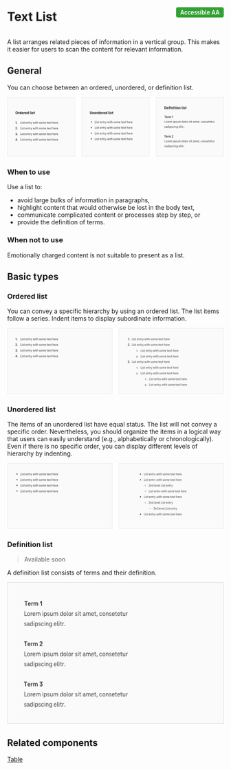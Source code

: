 <div style="display: inline-flex; align-items: center; justify-content: space-between; width: 100%;">
    <h1>Text List</h1>
    <img src="assets/aa.png" alt="Accessible AA" />
</div>

A list arranges related pieces of information in a vertical group. This makes it easier for users to scan the content for relevant information.

## General

You can choose between an ordered, unordered, or definition list.

![Image Name](./img/text-list_general.png)

### When to use

Use a list to:

- avoid large bulks of information in paragraphs,
- highlight content that would otherwise be lost in the body text,
- communicate complicated content or processes step by step, or
- provide the definition of terms.

### When not to use

Emotionally charged content is not suitable to present as a list.

## Basic types

### Ordered list

You can convey a specific hierarchy by using an ordered list. The list items follow a series. Indent items to display subordinate information.

![Image Name](./img/ordered_list.png)

### Unordered list

The items of an unordered list have equal status. The list will not convey a specific order. Nevertheless, you should organize the items in a logical way that users can easily understand (e.g., alphabetically or chronologically). Even if there is no specific order, you can display different levels of hierarchy by indenting.

![Image Name](./img/unordered_list.png)

### Definition list

> Available soon

A definition list consists of terms and their definition.

![Image Name](./img/definition_list.png)

## Related components

<a href="?path=/usage/components-table--standard">Table</a>
